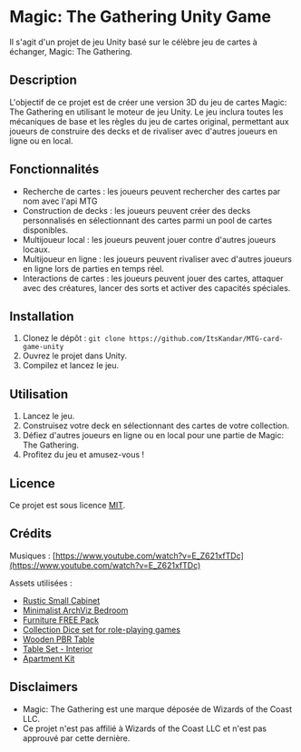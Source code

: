 # Magic: The Gathering Unity Game

Il s'agit d'un projet de jeu Unity basé sur le célèbre jeu de cartes à échanger, Magic: The Gathering.

## Description

L'objectif de ce projet est de créer une version 3D du jeu de cartes Magic: The Gathering en utilisant le moteur de jeu Unity. Le jeu inclura toutes les mécaniques de base et les règles du jeu de cartes original, permettant aux joueurs de construire des decks et de rivaliser avec d'autres joueurs en ligne ou en local.

## Fonctionnalités

- Recherche de cartes : les joueurs peuvent rechercher des cartes par nom avec l'api MTG
- Construction de decks : les joueurs peuvent créer des decks personnalisés en sélectionnant des cartes parmi un pool de cartes disponibles.
- Multijoueur local : les joueurs peuvent jouer contre d'autres joueurs locaux.
- Multijoueur en ligne : les joueurs peuvent rivaliser avec d'autres joueurs en ligne lors de parties en temps réel.
- Interactions de cartes : les joueurs peuvent jouer des cartes, attaquer avec des créatures, lancer des sorts et activer des capacités spéciales.

## Installation

1. Clonez le dépôt : `git clone https://github.com/ItsKandar/MTG-card-game-unity`
2. Ouvrez le projet dans Unity.
3. Compilez et lancez le jeu.

## Utilisation

1. Lancez le jeu.
2. Construisez votre deck en sélectionnant des cartes de votre collection.
3. Défiez d'autres joueurs en ligne ou en local pour une partie de Magic: The Gathering.
4. Profitez du jeu et amusez-vous !

## Licence

Ce projet est sous licence [MIT](LICENSE.md).

## Crédits

Musiques :
[https://www.youtube.com/watch?v=E_Z621xfTDc](https://www.youtube.com/watch?v=E_Z621xfTDc)

Assets utilisées :
- [Rustic Small Cabinet](https://assetstore.unity.com/packages/3d/props/furniture/rustic-small-cabinet-246869)
- [Minimalist ArchViz Bedroom](https://assetstore.unity.com/packages/3d/environments/minimalist-archviz-bedroom-131093)
- [Furniture FREE Pack](https://assetstore.unity.com/packages/3d/props/furniture/furniture-free-pack-192628)
- [Collection Dice set for role-playing games](https://assetstore.unity.com/packages/3d/environments/collection-dice-set-for-role-playing-games-202821)
- [Wooden PBR Table](https://assetstore.unity.com/packages/3d/props/wooden-pbr-table-112005)
- [Table Set - Interior](https://assetstore.unity.com/packages/3d/props/furniture/table-set-interior-263303)
- [Apartment Kit](https://assetstore.unity.com/packages/3d/environments/apartment-kit-124055)

## Disclaimers
- Magic: The Gathering est une marque déposée de Wizards of the Coast LLC.
- Ce projet n'est pas affilié à Wizards of the Coast LLC et n'est pas approuvé par cette dernière.